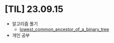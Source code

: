# [TIL] 23.09.15

* 알고리즘 풀기
  * [lowest_common_ancestor_of_a_binary_tree](../java_algorithm/leetcode/src/not_solved/lowest_common_ancestor_of_a_binary_tree/Solution.java)
* 개인 공부
  